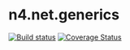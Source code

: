 # n4.net.generics
[![Build status](https://ci.appveyor.com/api/projects/status/u92a790cdnlaa7ma?svg=true)](https://ci.appveyor.com/project/bernardbr/n4-net-generics)
[![Coverage Status](https://coveralls.io/repos/github/N4Works/n4.net.generics/badge.svg?branch=master)](https://coveralls.io/github/N4Works/n4.net.generics?branch=master)
